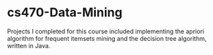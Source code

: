 # cs470-Data-Mining

Projects I completed for this course included implementing the apriori algorithm for frequent itemsets mining and the decision tree algorithm, written in Java.
